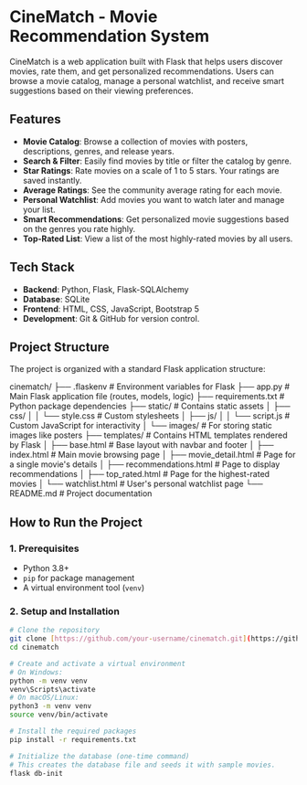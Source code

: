 #  CineMatch - Movie Recommendation System

CineMatch is a web application built with Flask that helps users discover movies, rate them, and get personalized recommendations. Users can browse a movie catalog, manage a personal watchlist, and receive smart suggestions based on their viewing preferences.

##  Features

- **Movie Catalog**: Browse a collection of movies with posters, descriptions, genres, and release years.
- **Search & Filter**: Easily find movies by title or filter the catalog by genre.
- **Star Ratings**: Rate movies on a scale of 1 to 5 stars. Your ratings are saved instantly.
- **Average Ratings**: See the community average rating for each movie.
- **Personal Watchlist**: Add movies you want to watch later and manage your list.
- **Smart Recommendations**: Get personalized movie suggestions based on the genres you rate highly.
- **Top-Rated List**: View a list of the most highly-rated movies by all users.

##  Tech Stack

- **Backend**: Python, Flask, Flask-SQLAlchemy
- **Database**: SQLite
- **Frontend**: HTML, CSS, JavaScript, Bootstrap 5
- **Development**: Git & GitHub for version control.

##  Project Structure

The project is organized with a standard Flask application structure:

cinematch/
├── .flaskenv           # Environment variables for Flask
├── app.py              # Main Flask application file (routes, models, logic)
├── requirements.txt    # Python package dependencies
├── static/             # Contains static assets
│   ├── css/
│   │   └── style.css   # Custom stylesheets
│   ├── js/
│   │   └── script.js   # Custom JavaScript for interactivity
│   └── images/         # For storing static images like posters
├── templates/          # Contains HTML templates rendered by Flask
│   ├── base.html       # Base layout with navbar and footer
│   ├── index.html      # Main movie browsing page
│   ├── movie_detail.html # Page for a single movie's details
│   ├── recommendations.html # Page to display recommendations
│   ├── top_rated.html  # Page for the highest-rated movies
│   └── watchlist.html  # User's personal watchlist page
└── README.md           # Project documentation


##  How to Run the Project

### 1. Prerequisites

- Python 3.8+
- `pip` for package management
- A virtual environment tool (`venv`)

### 2. Setup and Installation

```bash
# Clone the repository
git clone [https://github.com/your-username/cinematch.git](https://github.com/your-username/cinematch.git)
cd cinematch

# Create and activate a virtual environment
# On Windows:
python -m venv venv
venv\Scripts\activate
# On macOS/Linux:
python3 -m venv venv
source venv/bin/activate

# Install the required packages
pip install -r requirements.txt

# Initialize the database (one-time command)
# This creates the database file and seeds it with sample movies.
flask db-init